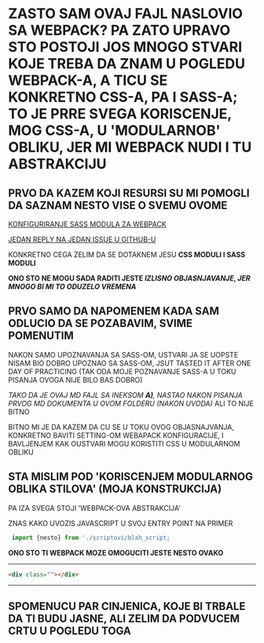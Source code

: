 # ZASTO SAM OVAJ FAJL NASLOVIO SA WEBPACK? PA ZATO UPRAVO STO POSTOJI JOS MNOGO STVARI KOJE TREBA DA ZNAM U POGLEDU WEBPACK-A, A TICU SE KONKRETNO CSS-A, PA I SASS-A; TO JE PRRE SVEGA KORISCENJE, MOG CSS-A, U 'MODULARNOB' OBLIKU, JER MI WEBPACK NUDI I TU ABSTRAKCIJU

## PRVO DA KAZEM KOJI RESURSI SU MI POMOGLI DA SAZNAM NESTO VISE O SVEMU OVOME

[KONFIGURIRANJE SASS MODULA ZA WEBPACK](https://developerhandbook.com/webpack/how-to-configure-scss-modules-for-webpack/)

[JEDAN REPLY NA JEDAN ISSUE U GITHUB-U](https://github.com/webpack-contrib/extract-text-webpack-plugin/issues/545#issuecomment-309413602)

KONKRETNO CEGA ZELIM DA SE DOTAKNEM JESU **CSS MODULI I SASS MODULI**

**ONO STO NE MOGU SADA RADITI JESTE *IZLISNO OBJASNJAVANJE, JER MNOGO BI MI TO ODUZELO VREMENA***

## PRVO SAMO DA NAPOMENEM KADA SAM ODLUCIO DA SE POZABAVIM, SVIME POMENUTIM

NAKON SAMO UPOZNAVANJA SA SASS-OM, USTVARI JA SE UOPSTE NISAM BIO DOBRO UPOZNAO SA SASS-OM, JSUT TASTED IT AFTER ONE DAY OF PRACTICING (TAK ODA MOJE POZNAVANJE SASS-A U TOKU PISANJA OVOGA NIJE BILO BAS DOBRO)

*TAKO DA JE OVAJ MD FAJL SA INEKSOM **A)**, NASTAO NAKON PISANJA PRVOG MD DOKUMENTA U OVOM FOLDERU (NAKON UVODA)* ALI TO NIJE BITNO

BITNO MI JE DA KAZEM DA CU SE U TOKU OVOG OBJASNAJVANJA, KONKRETNO BAVITI SETTING-OM WEBAPACK KONFIGURACIJE, I BAVLJENJEM KAK OUSTVARI MOGU KORISTITI CSS U MODULARNOM OBLIKU

## STA MISLIM POD 'KORISCENJEM MODULARNOG OBLIKA STILOVA' (MOJA KONSTRUKCIJA)

PA IZA SVEGA STOJI 'WEBPACK-OVA ABSTRAKCIJA'

ZNAS KAKO UVOZIS JAVASCRIPT U SVOJ ENTRY POINT NA PRIMER

```javascript
 import {nesto} from './scriptovi/blah_script;
```

**ONO STO TI WEBPACK MOZE OMOGUCITI JESTE NESTO OVAKO**

___________________________

```html
<div class=""></div>
```

___________________________

## SPOMENUCU PAR CINJENICA, KOJE BI TRBALE DA TI BUDU JASNE, ALI ZELIM DA PODVUCEM CRTU U POGLEDU TOGA